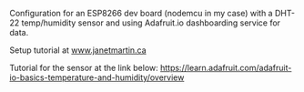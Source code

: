 Configuration for an ESP8266 dev board (nodemcu in my case) with a DHT-22 temp/humidity sensor and using Adafruit.io dashboarding service for data. 

Setup tutorial at www.janetmartin.ca

Tutorial for the sensor at the link below:
https://learn.adafruit.com/adafruit-io-basics-temperature-and-humidity/overview
